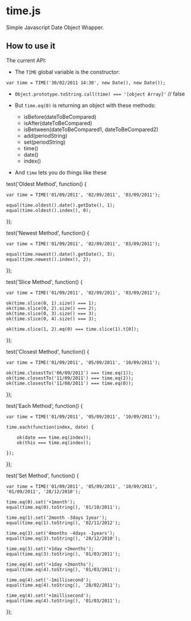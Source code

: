 time.js
========

Simple Javascript Date Object Wrapper. 

How to use it
-------------

The current API:

* The `TIME` global variable is the constructor:
 
`var time = TIME('30/02/2011 14:30', new Date(), new Date());`
   
* `Object.prototype.toString.call(time) === '[object Array]'` // false

* But `time.eq(0)` is returning an object with these methods:
    
    - isBefore(dateToBeCompared)
    - isAfter(dateToBeCompared)
    - isBetween(dateToBeCompared1, dateToBeCompared2)
    - add(periodString)
    - set(periodString) 
    - time()
    - date()
    - index()

* And `time` lets you do things like these

test('Oldest Method', function() { 
    
    var time = TIME('01/09/2011', '02/09/2011', '03/09/2011');
    
    equal(time.oldest().date().getDate(), 1);                 
    equal(time.oldest().index(), 0);   
    
});

test('Newest Method', function() { 
    
    var time = TIME('01/09/2011', '02/09/2011', '03/09/2011');
    
    equal(time.newest().date().getDate(), 3);                 
    equal(time.newest().index(), 2);   
    
});

test('Slice Method', function() { 
    
    var time = TIME('01/09/2011', '02/09/2011', '03/09/2011');
    
    ok(time.slice(0, 1).size() === 1);
    ok(time.slice(0, 2).size() === 2);
    ok(time.slice(0, 3).size() === 3);
    ok(time.slice(0, 4).size() === 3);
    
    ok(time.slice(1, 2).eq(0) === time.slice(1).t[0]); 
    
});

test('Closest Method', function() { 
    
    var time = TIME('01/09/2011', '05/09/2011', '10/09/2011');
    
    ok(time.closestTo('06/09/2011') === time.eq(1));
    ok(time.closestTo('11/09/2011') === time.eq(2));
    ok(time.closestTo('11/08/2011') === time.eq(0));
    
});

test('Each Method', function() { 
    
    var time = TIME('01/09/2011', '05/09/2011', '10/09/2011');
    
    time.each(function(index, date) {
        
        ok(date === time.eq(index));
        ok(this === time.eq(index));
        
    });
    
});

test('Set Method', function() { 
    
    var time = TIME('01/09/2011', '05/09/2011', '10/09/2011', '01/09/2011', '28/12/2010');
    
    time.eq(0).set('+1month');
    equal(time.eq(0).toString(), '01/10/2011');
    
    time.eq(1).set('2month -3days 1year');
    equal(time.eq(1).toString(), '02/11/2012');
    
    time.eq(3).set('4months -4days -1years');
    equal(time.eq(3).toString(), '28/12/2010');
    
    time.eq(3).set('+1day +2months');
    equal(time.eq(3).toString(), '01/03/2011');
    
    time.eq(4).set('+1day +2months');
    equal(time.eq(4).toString(), '01/03/2011');
    
    time.eq(4).set('-1millisecond');
    equal(time.eq(4).toString(), '28/02/2011');
    
    time.eq(4).set('+1millisecond');
    equal(time.eq(4).toString(), '01/03/2011');
    
});